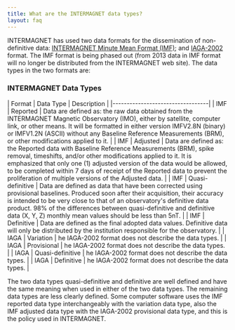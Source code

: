 ```yaml
---
title: What are the INTERMAGNET data types?
layout: faq
---
```


INTERMAGNET has used two data formats for the dissemination of non-definitive data: [INTERMAGNET Minute Mean Format (IMF)](http://www.intermagnet.org/formats/imfv123e-eng.php); and [IAGA-2002](https://www.ngdc.noaa.gov/IAGA/vdat/IAGA2002/iaga2002format.html) format. The IMF format is being phased out (from 2013 data in IMF format will no longer be distributed from the INTERMAGNET web site). The data types in the two formats are:

### INTERMAGNET Data Types

| Format | Data Type | Description |
|----------------------------------|
| IMF | Reported | Data are defined as: the raw data obtained from the INTERMAGNET Magnetic Observatory (IMO), either by satellite, computer link, or other means. It will be formatted in either version IMFV2.8N (binary) or IMFV1.2N (ASCII) without any Baseline Reference Measurements (BRM), or other modifications applied to it. |
| IMF | Adjusted | Data are defined as: the Reported data with Baseline Reference Measurements (BRM), spike removal, timeshifts, and/or other modifications applied to it. It is emphasized that only one (1) adjusted version of the data would be allowed, to be completed within 7 days of receipt of the Reported data to prevent the proliferation of multiple versions of the Adjusted data. |
| IMF | Quasi-definitive | Data are defined as data that have been corrected using provisional baselines. Produced soon after their acquisition, their accuracy is intended to be very close to that of an observatory's definitive data product. 98% of the differences between quasi-definitive and definitive data (X, Y, Z) monthly mean values should be less than 5nT. |
| IMF | Definitive | Data are defined as the final adopted data values. Definitive data will only be distributed by the institution responsible for the observatory. |
| IAGA | Variation | he IAGA-2002 format does not describe the data types. |
| IAGA | Provisional | he IAGA-2002 format does not describe the data types. |
| IAGA | Quasi-definitive | he IAGA-2002 format does not describe the data types. |
| IAGA | Definitive | he IAGA-2002 format does not describe the data types. |

The two data types quasi-definitive and definitive are well defined and have the same meaning when used in either of the two data types. The remaining data types are less clearly defined. Some computer software uses the IMF reported data type interchangeably with the variation data type, also the IMF adjusted data type with the IAGA-2002 provisional data type, and this is the policy used in INTERMAGNET.